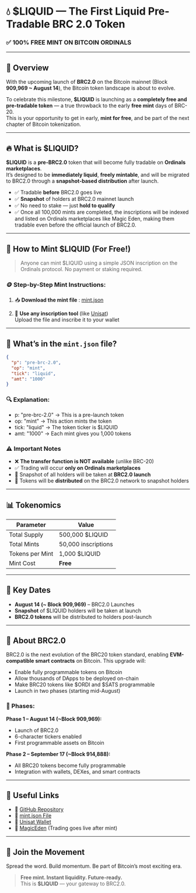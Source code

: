 # 💧 $LIQUID — The First Liquid Pre-Tradable BRC 2.0 Token
### ✅ 100% FREE MINT ON BITCOIN ORDINALS

---

## 🚀 Overview

With the upcoming launch of **BRC2.0** on the Bitcoin mainnet (Block **909,969 ~ August 14**), the Bitcoin token landscape is about to evolve.

To celebrate this milestone, **$LIQUID** is launching as a **completely free and pre-tradable token** — a true throwback to the early **free mint** days of BRC-20.  
This is your opportunity to get in early, **mint for free**, and be part of the next chapter of Bitcoin tokenization.

---

## 🔥 What is $LIQUID?

**$LIQUID** is a **pre-BRC2.0** token that will become fully tradable on **Ordinals marketplaces**.  
It’s designed to be **immediately liquid**, **freely mintable**, and will be migrated to BRC2.0 through a **snapshot-based distribution** after launch.

- ✅ Tradable **before** BRC2.0 goes live  
- ✅ **Snapshot** of holders at BRC2.0 mainnet launch  
- ✅ No need to stake — just **hold to qualify**
- ✅ Once all 100,000 mints are completed, the inscriptions will be indexed and listed on Ordinals marketplaces like Magic Eden, making them tradable even before the official launch of BRC2.0. 

---

## 🧪 How to Mint $LIQUID (For Free!)

> Anyone can mint $LIQUID using a simple JSON inscription on the Ordinals protocol. No payment or staking required.

### 🪙 Step-by-Step Mint Instructions:

1. 📥 **Download the mint file** : [mint.json](https://raw.githubusercontent.com/Liquidbrc/liquid-brc/main/mint.json)

2. 🧱 **Use any inscription tool** (like [Unisat](https://unisat.io))  
   Upload the file and inscribe it to your wallet

---

## 🧾 What’s in the `mint.json` file?

```json
{
  "p": "pre-brc-2.0",
  "op": "mint",
  "tick": "liquid",
  "amt": "1000"
}
```

### 🔍 Explanation:

- p: "pre-brc-2.0" → This is a pre-launch token
- op: "mint" → This action mints the token
- tick: "liquid" → The token ticker is $LIQUID
- amt: "1000" → Each mint gives you 1,000 tokens

### ⚠️ Important Notes

- ❌ **The transfer function is NOT available** (unlike BRC-20)  
- ✅ Trading will occur **only on Ordinals marketplaces**  
- 📸 Snapshot of all holders will be taken at **BRC2.0 launch**  
- 🎯 Tokens will be **distributed** on the BRC2.0 network to snapshot holders  

---

## 📊 Tokenomics

| Parameter      | Value               |
|----------------|---------------------|
| Total Supply   | 500,000 $LIQUID     |
| Total Mints    | 50,000 inscriptions |
| Tokens per Mint| 1,000 $LIQUID       |
| Mint Cost      | **Free**            |

---

## 📅 Key Dates

- **August 14 (~ Block 909,969)** – BRC2.0 Launches  
- **Snapshot** of $LIQUID holders will be taken at launch  
- **BRC2.0 tokens** will be distributed to holders post-launch  

---

## 🧠 About BRC2.0

BRC2.0 is the next evolution of the BRC20 token standard, enabling **EVM-compatible smart contracts** on Bitcoin. This upgrade will:

- Enable fully programmable tokens on Bitcoin  
- Allow thousands of DApps to be deployed on-chain  
- Make BRC20 tokens like $ORDI and $SATS programmable  
- Launch in two phases (starting mid-August)

### 📍 Phases:

**Phase 1 – August 14 (~Block 909,969):**  
- Launch of BRC2.0  
- 6-character tickers enabled  
- First programmable assets on Bitcoin

**Phase 2 – September 17 (~Block 914,888):**  
- All BRC20 tokens become fully programmable  
- Integration with wallets, DEXes, and smart contracts

---

## 🧭 Useful Links

- 🔗 [GitHub Repository](https://github.com/Liquidbrc/liquid-brc)  
- 🔗 [mint.json File](https://github.com/Liquidbrc/liquid-brc/blob/main/mint.json)  
- 🔗 [Unisat Wallet](https://unisat.io)  
- 🔗 [MagicEden](https://magiceden.io) (Trading goes live after mint)

---

## 💬 Join the Movement

Spread the word. Build momentum. Be part of Bitcoin’s most exciting era.

> **Free mint. Instant liquidity. Future-ready.**  
> This is **$LIQUID** — your gateway to BRC2.0.
